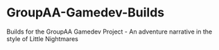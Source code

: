 # GroupAA-Gamedev-Builds
Builds for the GroupAA Gamedev Project - An adventure narrative in the style of Little Nightmares 

